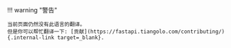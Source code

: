 !!! warning "警告"

    当前页面仍然没有此语言的翻译。
    但是你可以帮忙翻译一下: [贡献](https://fastapi.tiangolo.com/contributing/){.internal-link target=_blank}.